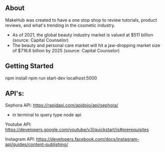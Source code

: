 ## About

MakeHub was created to have a one stop shop to review tutorials, product reviews, and what's trending in the cosmetic industry.

- As of 2021, the global beauty industry market is valued at $511 billion (source: Capital Counselor)
- The beauty and personal care market will hit a jaw-dropping market size of $716.6 billion by 2025 (source: Capital Counselor)

## Getting Started

npm install
npm run start-dev
localhost:5000

## API's:

Sephora API:
https://rapidapi.com/apidojo/api/sephora/

- in terminal to query type node api

Youtube API:
https://developers.google.com/youtube/v3/quickstart/js#prerequisites

Instagram API:
https://developers.facebook.com/docs/instagram-api/guides/content-publishing/
